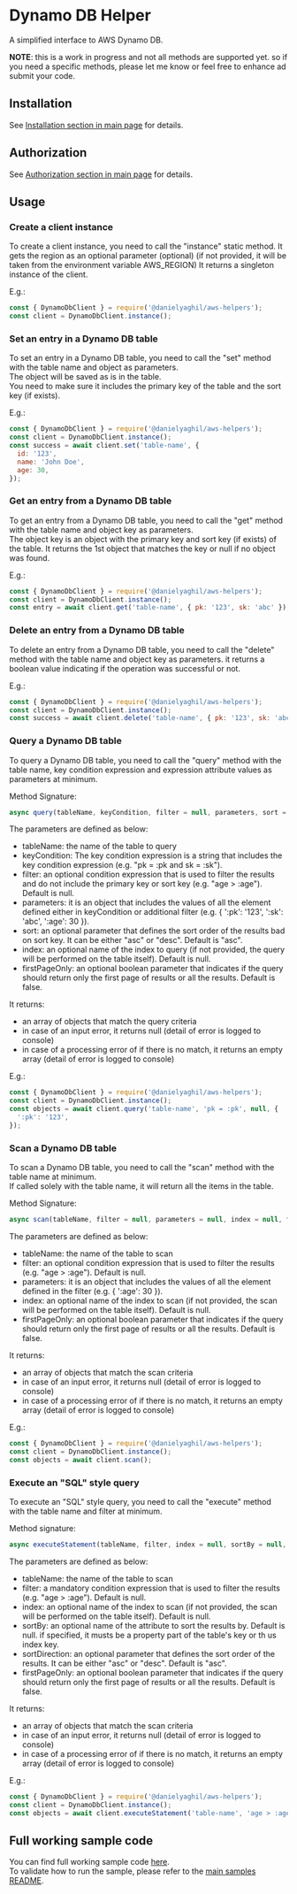 # Dynamo DB Helper

A simplified interface to AWS Dynamo DB.

**NOTE**: this is a work in progress and not all methods are supported yet. so if you need a specific methods, please let me know or feel free to enhance ad submit your code.

## Installation

See [Installation section in main page](README.md#installation) for details.

## Authorization

See [Authorization section in main page](README.md#authorization) for details.

## Usage

### Create a client instance

To create a client instance, you need to call the "instance" static method.
It gets the region as an optional parameter (optional) (if not provided, it will be taken from the environment variable AWS_REGION)
It returns a singleton instance of the client.

E.g.:

```javascript
const { DynamoDbClient } = require('@danielyaghil/aws-helpers');
const client = DynamoDbClient.instance();
```

### Set an entry in a Dynamo DB table

To set an entry in a Dynamo DB table, you need to call the "set" method with the table name and object as parameters.  
The object will be saved as is in the table.  
You need to make sure it includes the primary key of the table and the sort key (if exists).

E.g.:

```javascript
const { DynamoDbClient } = require('@danielyaghil/aws-helpers');
const client = DynamoDbClient.instance();
const success = await client.set('table-name', {
  id: '123',
  name: 'John Doe',
  age: 30,
});
```

### Get an entry from a Dynamo DB table

To get an entry from a Dynamo DB table, you need to call the "get" method with the table name and object key as parameters.  
The object key is an object with the primary key and sort key (if exists) of the table.
It returns the 1st object that matches the key or null if no object was found.

E.g.:

```javascript
const { DynamoDbClient } = require('@danielyaghil/aws-helpers');
const client = DynamoDbClient.instance();
const entry = await client.get('table-name', { pk: '123', sk: 'abc' });
```

### Delete an entry from a Dynamo DB table

To delete an entry from a Dynamo DB table, you need to call the "delete" method with the table name and object key as parameters.
it returns a boolean value indicating if the operation was successful or not.

E.g.:

```javascript
const { DynamoDbClient } = require('@danielyaghil/aws-helpers');
const client = DynamoDbClient.instance();
const success = await client.delete('table-name', { pk: '123', sk: 'abc' });
```

### Query a Dynamo DB table

To query a Dynamo DB table, you need to call the "query" method with the table name, key condition expression and expression attribute values as parameters at minimum.

Method Signature:

```javascript
async query(tableName, keyCondition, filter = null, parameters, sort = 'asc', index = null, firstPageOnly = false)
```

The parameters are defined as below:

- tableName: the name of the table to query
- keyCondition: The key condition expression is a string that includes the key condition expression (e.g. "pk = :pk and sk = :sk").
- filter: an optional condition expression that is used to filter the results and do not include the primary key or sort key (e.g. "age > :age"). Default is null.
- parameters: it is an object that includes the values of all the element defined either in keyCondition or additional filter (e.g. { ':pk': '123', ':sk': 'abc', ':age': 30 }).
- sort: an optional parameter that defines the sort order of the results bad on sort key. It can be either "asc" or "desc". Default is "asc".
- index: an optional name of the index to query (if not provided, the query will be performed on the table itself). Default is null.
- firstPageOnly: an optional boolean parameter that indicates if the query should return only the first page of results or all the results. Default is false.

It returns:

- an array of objects that match the query criteria
- in case of an input error, it returns null (detail of error is logged to console)
- in case of a processing error of if there is no match, it returns an empty array (detail of error is logged to console)

E.g.:

```javascript
const { DynamoDbClient } = require('@danielyaghil/aws-helpers');
const client = DynamoDbClient.instance();
const objects = await client.query('table-name', 'pk = :pk', null, {
  ':pk': '123',
});
```

### Scan a Dynamo DB table

To scan a Dynamo DB table, you need to call the "scan" method with the table name at minimum.  
If called solely with the table name, it will return all the items in the table.

Method Signature:

```javascript
async scan(tableName, filter = null, parameters = null, index = null, firstPageOnly = false) {
```

The parameters are defined as below:

- tableName: the name of the table to scan
- filter: an optional condition expression that is used to filter the results (e.g. "age > :age"). Default is null.
- parameters: it is an object that includes the values of all the element defined in the filter (e.g. { ':age': 30 }).
- index: an optional name of the index to scan (if not provided, the scan will be performed on the table itself). Default is null.
- firstPageOnly: an optional boolean parameter that indicates if the query should return only the first page of results or all the results. Default is false.

It returns:

- an array of objects that match the scan criteria
- in case of an input error, it returns null (detail of error is logged to console)
- in case of a processing error of if there is no match, it returns an empty array (detail of error is logged to console)

E.g.:

```javascript
const { DynamoDbClient } = require('@danielyaghil/aws-helpers');
const client = DynamoDbClient.instance();
const objects = await client.scan();
```

### Execute an "SQL" style query

To execute an "SQL" style query, you need to call the "execute" method with the table name and filter at minimum.

Method signature:

```javascript
async executeStatement(tableName, filter, index = null, sortBy = null, sortDirection = 'asc')
```

The parameters are defined as below:

- tableName: the name of the table to scan
- filter: a mandatory condition expression that is used to filter the results (e.g. "age > :age"). Default is null.
- index: an optional name of the index to scan (if not provided, the scan will be performed on the table itself). Default is null.
- sortBy: an optional name of the attribute to sort the results by. Default is null. if specified, it musts be a property part of the table's key or th us index key.
- sortDirection: an optional parameter that defines the sort order of the results. It can be either "asc" or "desc". Default is "asc".
- firstPageOnly: an optional boolean parameter that indicates if the query should return only the first page of results or all the results. Default is false.

It returns:

- an array of objects that match the scan criteria
- in case of an input error, it returns null (detail of error is logged to console)
- in case of a processing error of if there is no match, it returns an empty array (detail of error is logged to console)

E.g.:

```javascript
const { DynamoDbClient } = require('@danielyaghil/aws-helpers');
const client = DynamoDbClient.instance();
const objects = await client.executeStatement('table-name', 'age > :age');
```

## Full working sample code

You can find full working sample code [here](../samples/sample-sns.js).  
To validate how to run the sample, please refer to the [main samples README](../samples/README.md).
